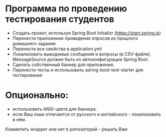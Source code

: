 # Программа по проведению тестирования студентов
* Создать проект, используя Spring Boot Initializr (https://start.spring.io)
* Перенести приложение проведения опросов из прошлого домашнего задания.
* Перенести все свойства в application.yml
* Локализовать выводимые сообщения и вопросы (в CSV-файле). MessageSource должен быть из
   автоконфигурации Spring Boot.
* Сделать собственный баннер для приложения.
* Перенести тесты и использовать spring-boot-test-starter для тестирования

# Опционально:
- использовать ANSI-цвета для баннера.
- если Ваш язык отличается от русского и английского - локализовать в нём.
  
Коммитить wrapper или нет в репозиторий - решать Вам

